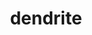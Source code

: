 ---
cc-type: hashtag
title: "dendrite"
hashtag: dendrite
related:
  - axon
  - neuron
  - synapse
---